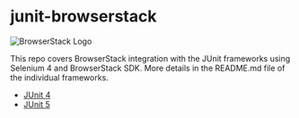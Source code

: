 # junit-browserstack

![BrowserStack Logo](https://d98b8t1nnulk5.cloudfront.net/production/images/layout/logo-header.png?1469004780) 

This repo covers BrowserStack integration with the JUnit frameworks using Selenium 4 and BrowserStack SDK. More details in the README.md file of the individual frameworks.

* [JUnit 4](https://github.com/browserstack/junit-browserstack/blob/master/junit-4/README.md)
* [JUnit 5](https://github.com/browserstack/junit-browserstack/blob/master/junit-5/README.md) 
